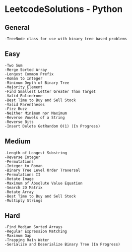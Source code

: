# LeetcodeSolutions - Python
  
  
## General
  
    -TreeNode class for use with binary tree based problems
  
## Easy
    
    -Two Sum
    -Merge Sorted Array
    -Longest Common Prefix
    -Roman to Integer
    -Minimum Depth of Binary Tree
    -Majority Element
    -Find Smallest Letter Greater Than Target
    -Valid Palindrome
    -Best Time to Buy and Sell Stock
    -Valid Parentheses
    -Fizz Buzz
    -Neither Minimum nor Maximum
    -Reverse Vowels of a String
    -Reverse Bits
    -Insert Delete GetRandom O(1) (In Progress)
    
## Medium
    
    -Length of Longest Substring
    -Reverse Integer
    -Permutations
    -Integer to Roman
    -Binary Tree Level Order Traversal
    -Permutations II
    -Rotate Image
    -Maximum of Absolute Value Equation
    -Search 2D Matrix
    -Rotate Array
    -Best Time to Buy and Sell Stock
    -Multiply Strings
    
## Hard
  
    -Find Median Sorted Arrays
    -Regular Expression Matching
    -Maximum Gap
    -Trapping Rain Water
    -Serialize and Deserialize Binary Tree (In Progress)
